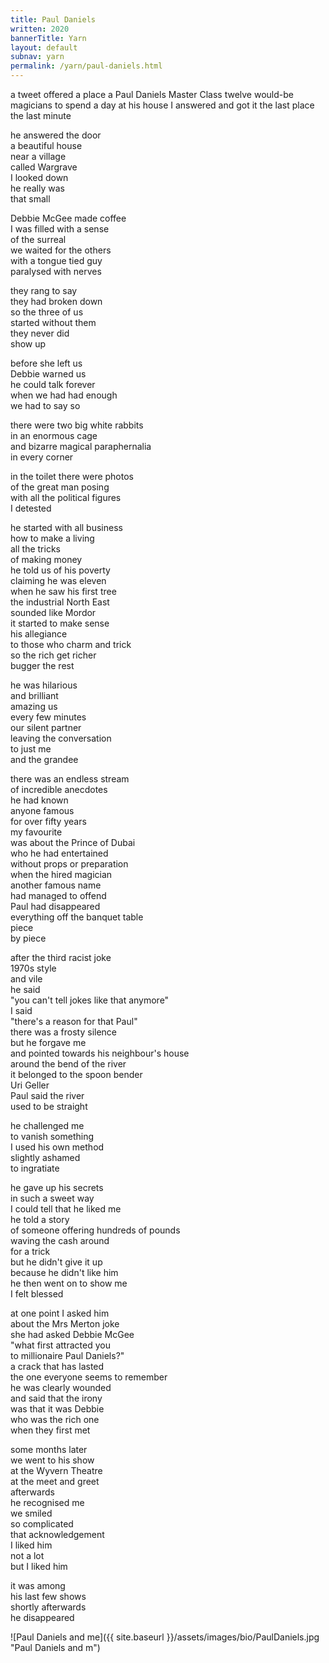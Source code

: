 ```yaml
---
title: Paul Daniels
written: 2020
bannerTitle: Yarn
layout: default
subnav: yarn
permalink: /yarn/paul-daniels.html
---
```


<div class="poem">
a tweet offered a place  
a Paul Daniels Master Class  
twelve would-be magicians  
to spend a day  
at his house  
I answered and got it  
the last place  
the last minute  


he answered the door  
a beautiful house  
near a village  
called Wargrave  
I looked down  
he really was  
that small  
  

Debbie McGee made coffee  
I was filled with a sense  
of the surreal  
we waited for the others  
with a tongue tied guy  
paralysed with nerves


they rang to say  
they had broken down  
so the three of us  
started without them  
they never did  
show up  


before she left us  
Debbie warned us  
he could talk forever  
when we had had enough  
we had to say so  


there were two big white rabbits  
in an enormous cage  
and bizarre magical paraphernalia  
in every corner  


in the toilet there were photos  
of the great man posing  
with all the political figures  
I detested  


he started with all business  
how to make a living  
all the tricks  
of making money  
he told us of his poverty  
claiming he was eleven  
when he saw his first tree  
the industrial North East  
sounded like Mordor  
it started to make sense  
his allegiance  
to those who charm and trick  
so the rich get richer  
bugger the rest


he was hilarious  
and brilliant  
amazing us  
every few minutes  
our silent partner  
leaving the conversation  
to just me  
and the grandee  


there was an endless stream  
of incredible anecdotes  
he had known  
anyone famous  
for over fifty years  
my favourite  
was about the Prince of Dubai  
who he had entertained  
without props or preparation  
when the hired magician  
another famous name  
had managed to offend  
Paul had disappeared  
everything off the banquet table  
piece  
by piece  


after the third racist joke  
1970s style  
and vile  
he said  
"you can't tell jokes like that anymore"  
I said  
"there's a reason for that Paul"  
there was a frosty silence  
but he forgave me  
and pointed towards his neighbour's house  
around the bend of the river  
it belonged to the spoon bender  
Uri Geller  
Paul said the river  
used to be straight  


he challenged me  
to vanish something  
I used his own method  
slightly ashamed  
to ingratiate  


he gave up his secrets  
in such a sweet way  
I could tell that he liked me  
he told a story  
of someone offering hundreds of pounds  
waving the cash around  
for a trick  
but he didn't give it up  
because he didn't like him  
he then went on to show me  
I felt blessed


at one point I asked him  
about the Mrs Merton joke  
she had asked Debbie McGee  
"what first attracted you  
to millionaire Paul Daniels?"  
a crack that has lasted  
the one everyone seems to remember  
he was clearly wounded  
and said that the irony  
was that it was Debbie  
who was the rich one  
when they first met  
  

some months later  
we went to his show  
at the Wyvern Theatre  
at the meet and greet  
afterwards  
he recognised me  
we smiled  
so complicated  
that acknowledgement  
I liked him  
not a lot  
but I liked him


it was among  
his last few shows  
shortly afterwards  
he disappeared  
</div>

![Paul Daniels and me]({{ site.baseurl }}/assets/images/bio/PaulDaniels.jpg "Paul Daniels and m")
